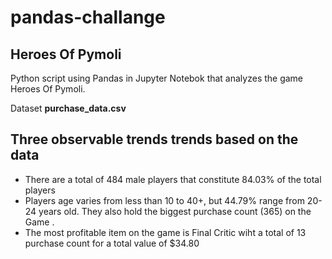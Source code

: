 # pandas-challange

## Heroes Of Pymoli

Python script using Pandas in Jupyter Notebok that analyzes the game Heroes Of Pymoli.

Dataset **purchase_data.csv**

## Three observable trends trends based on the data

* There are a total of 484 male players that constitute 84.03% of the total players
* Players age varies from less than 10 to 40+, but 44.79% range from 20-24 years old. They also hold the biggest purchase count (365) on the Game .
* The most profitable item on the game is Final Critic wiht a total of 13 purchase count for a total value of $34.80

